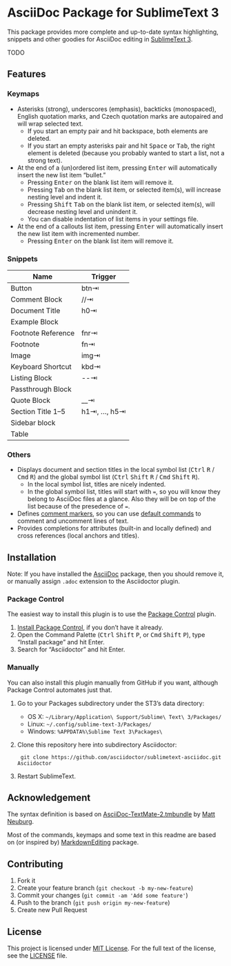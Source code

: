 # AsciiDoc Package for SublimeText 3

This package provides more complete and up-to-date syntax highlighting, snippets and other goodies for AsciiDoc editing in [SublimeText 3](http://www.sublimetext.com/3).

TODO

## Features

### Keymaps

* Asterisks (strong), underscores (emphasis), backticks (monospaced), English quotation marks, and Czech quotation marks are autopaired and will wrap selected text.
    - If you start an empty pair and hit backspace, both elements are deleted.
    - If you start an empty asterisks pair and hit <kbd>Space</kbd> or <kbd>Tab</kbd>, the right element is deleted (because you probably wanted to start a list, not a strong text).
* At the end of a (un)ordered list item, pressing <kbd>Enter</kbd> will automatically insert the new list item “bullet.”
    - Pressing <kbd>Enter</kbd> on the blank list item will remove it.
    - Pressing <kbd>Tab</kbd> on the blank list item, or selected item(s), will increase nesting level and indent it.
    - Pressing <kbd>Shift</kbd> <kbd>Tab</kbd> on the blank list item, or selected item(s), will decrease nesting level and unindent it.
    - You can disable indentation of list items in your settings file.
* At the end of a callouts list item, pressing <kbd>Enter</kbd> will automatically insert the new list item with incremented number.
    - Pressing <kbd>Enter</kbd> on the blank list item will remove it.

### Snippets

| Name               | Trigger       |
| ------------------ | ------------- |
| Button             | btn⇥         |
| Comment Block      | //⇥          |
| Document Title     | h0⇥          |
| Example Block      |               |
| Footnote Reference | fnr⇥         |
| Footnote           | fn⇥          |
| Image              | img⇥         |
| Keyboard Shortcut  | kbd⇥         |
| Listing Block      | --⇥          |
| Passthrough Block  |               |
| Quote Block        | __⇥          |
| Section Title 1–5  | h1⇥, …, h5⇥ |
| Sidebar block      |               |
| Table              | |=⇥          |

### Others

* Displays document and section titles in the local symbol list (<kbd>Ctrl</kbd> <kbd>R</kbd> / <kbd>Cmd</kbd> <kbd>R</kbd>) and the global symbol list (<kbd>Ctrl</kbd> <kbd>Shift</kbd> <kbd>R</kbd> / <kbd>Cmd</kbd> <kbd>Shift</kbd> <kbd>R</kbd>).
    - In the local symbol list, titles are nicely indented.
    - In the global symbol list, titles will start with `=`, so you will know they belong to AsciiDoc files at a glance. Also they will be on top of the list because of the presedence of `=`.
* Defines [comment markers](http://docs.sublimetext.info/en/latest/reference/comments.html), so you can use [default commands](http://docs.sublimetext.info/en/latest/reference/comments.html#related-keyboard-shortcuts) to comment and uncomment lines of text.
* Provides completions for attributes (built-in and locally defined) and cross references (local anchors and titles).


## Installation

Note: If you have installed the [AsciiDoc](https://packagecontrol.io/packages/AsciiDoc) package, then you should remove it, or manually assign `.adoc` extension to the Asciidoctor plugin.

### Package Control

The easiest way to install this plugin is to use the [Package Control](https://packagecontrol.io/installation) plugin.

1. [Install Package Control](https://packagecontrol.io/installation), if you don’t have it already.
2. Open the Command Palette (<kbd>Ctrl</kbd> <kbd>Shift</kbd> <kbd>P</kbd>, or <kbd>Cmd</kbd> <kbd>Shift</kbd> <kbd>P</kbd>), type “Install package” and hit Enter.
3. Search for “Asciidoctor” and hit Enter.

### Manually

You can also install this plugin manually from GitHub if you want, although Package Control automates just that.

1. Go to your Packages subdirectory under the ST3’s data directory:
    * OS X: `~/Library/Application\ Support/Sublime\ Text\ 3/Packages/`
    * Linux: `~/.config/sublime-text-3/Packages/`
    * Windows: `%APPDATA%\Sublime Text 3\Packages\`
2. Clone this repository here into subdirectory Asciidoctor:

        git clone https://github.com/asciidoctor/sublimetext-asciidoc.git Asciidoctor
3. Restart SublimeText.


## Acknowledgement

The syntax definition is based on [AsciiDoc-TextMate-2.tmbundle](https://github.com/mattneub/AsciiDoc-TextMate-2.tmbundle) by [Matt Neuburg](https://github.com/mattneub).

Most of the commands, keymaps and some text in this readme are based on (or inspired by) [MarkdownEditing](https://github.com/SublimeText-Markdown/MarkdownEditing) package.

## Contributing

1. Fork it
2. Create your feature branch (`git checkout -b my-new-feature`)
3. Commit your changes (`git commit -am 'Add some feature'`)
4. Push to the branch (`git push origin my-new-feature`)
5. Create new Pull Request

## License

This project is licensed under [MIT License](http://opensource.org/licenses/MIT/).
For the full text of the license, see the [LICENSE](LICENSE) file.

